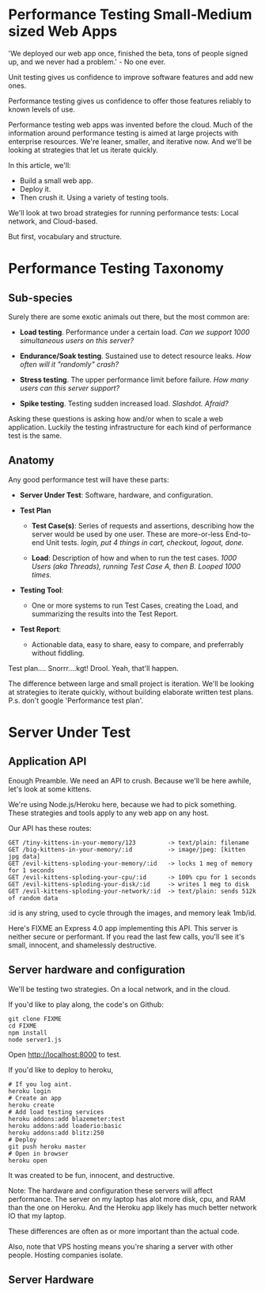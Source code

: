 # Performance Testing Small-Medium sized Web Apps

'We deployed our web app once, finished the beta, tons of people signed up, and we never had a problem.'  - No one ever.

Unit testing gives us confidence to improve software features and add new ones.

Performance testing gives us confidence to offer those features reliably to known levels of use.

Performance testing web apps was invented before the cloud.  Much of the information around performance testing is aimed at large projects with enterprise resources.  We're leaner, smaller, and iterative now.  And we'll be looking at strategies that let us iterate quickly.

In this article, we'll:

  - Build a small web app.  
  - Deploy it.
  - Then crush it.  Using a variety of testing tools.  

We'll look at two broad strategies for running performance tests: Local network, and Cloud-based.

But first, vocabulary and structure.


# Performance Testing Taxonomy

## Sub-species

Surely there are some exotic animals out there, but the most common are:

  - **Load testing**.  Performance under a certain load. *Can we support 1000 simultaneous users on this server?*

  - **Endurance/Soak testing**.  Sustained use to detect resource leaks.  *How often will it "randomly" crash?*

  - **Stress testing**.  The upper performance limit before failure.  *How many users can this server support?*

  - **Spike testing**.  Testing sudden increased load.  *Slashdot.  Afraid?*

Asking these questions is asking how and/or when to scale a web application.  Luckily the testing infrastructure for each kind of performance test is the same.


## Anatomy

Any good performance test will have these parts:

  - **Server Under Test**: Software, hardware, and configuration. 

  - **Test Plan**

    - **Test Case(s)**: Series of requests and assertions, describing how the server would be used by one user.  These are more-or-less End-to-end Unit tests.  *login, put 4 things in cart, checkout, logout, done.*

    - **Load**: Description of how and when to run the test cases.  *1000 Users (aka Threads), running Test Case A, then B.  Looped 1000 times.*

  - **Testing Tool**:

    - One or more systems to run Test Cases, creating the Load, and summarizing the results into the Test Report.

  - **Test Report**:

    - Actionable data, easy to share, easy to compare, and preferrably without fiddling.

Test plan....  Snorrr....kgt!  Drool. Yeah, that'll happen.

The difference between large and small project is iteration.  We'll be looking at strategies to iterate quickly, without building elaborate written test plans.  P.s. don't google 'Performance test plan'.


# Server Under Test

## Application API

Enough Preamble.  We need an API to crush.  Because we'll be here awhile, let's look at some kittens.  

We're using Node.js/Heroku here, because we had to pick something.  These strategies and tools apply to any web app on any host.

Our API has these routes:

    GET /tiny-kittens-in-your-memory/123         -> text/plain: filename 
    GET /big-kittens-in-your-memory/:id          -> image/jpeg: [kitten jpg data]
    GET /evil-kittens-sploding-your-memory/:id   -> locks 1 meg of memory for 1 seconds
    GET /evil-kittens-sploding-your-cpu/:id      -> 100% cpu for 1 seconds
    GET /evil-kittens-sploding-your-disk/:id     -> writes 1 meg to disk
    GET /evil-kittens-sploding-your-network/:id  -> text/plain: sends 512k of random data

:id is any string, used to cycle through the images, and memory leak 1mb/id.

Here's FIXME an Express 4.0 app implementing this API.  This server is neither secure or performant.  If you read the last few calls, you'll see it's small, innocent, and shamelessly destructive.

## Server hardware and configuration

We'll be testing two strategies.  On a local network, and in the cloud.

If you'd like to play along, the code's on Github:

    git clone FIXME
    cd FIXME
    npm install
    node server1.js

Open <a href="http://localhost:8000">http://localhost:8000</a> to test.

If you'd like to deploy to heroku, 

    # If you log aint.
    heroku login
    # Create an app
    heroku create
    # Add load testing services
    heroku addons:add blazemeter:test
    heroku addons:add loaderio:basic
    heroku addons:add blitz:250
    # Deploy
    git push heroku master
    # Open in browser
    heroku open

It was created to be fun, innocent, and destructive.

Note: The hardware and configuration these servers will affect performance.  The server on my laptop has alot more disk, cpu, and RAM than the one on Heroku.  And the Heroku app likely has much better network IO that my laptop.

These differences are often as or more important than the actual code.

Also, note that VPS hosting means you're sharing a server with other people.  Hosting companies isolate.

## Server Hardware


